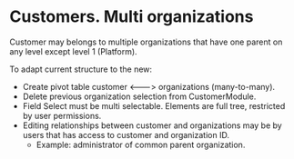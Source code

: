 # Customers. Multi organizations
Customer may belongs to multiple organizations that have one parent on any level except level 1 (Platform).

To adapt current structure to the new:
* Create pivot table customer <---> organizations (many-to-many).
* Delete previous organization selection from CustomerModule.
* Field Select must be multi selectable. Elements are full tree, restricted by user permissions.
* Editing relationships between customer and organizations may be by users that has access to customer and organization ID.
  * Example: administrator of common parent organization.
